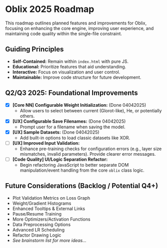 # Oblix 2025 Roadmap

This roadmap outlines planned features and improvements for Oblix, focusing on enhancing the core engine, improving user experience, and maintaining code quality within the single-file constraint.

## Guiding Principles

*   **Self-Contained:** Remain within `index.html` with pure JS.
*   **Educational:** Prioritize features that aid understanding.
*   **Interactive:** Focus on visualization and user control.
*   **Maintainable:** Improve code structure for future development.

## Q2/Q3 2025: Foundational Improvements

*   [x] **[Core NN] Configurable Weight Initialization:** (Done 04042025)
    *   Allow users to select between current (Glorot-like), He, or potentially others.
*   [x] **[UX] Configurable Save Filenames:** (Done 04042025)
    *   Prompt user for a filename when saving the model.
*   [x] **[UX] Sample Datasets:** (Done 04042025)
    *   Add built-in options to load classic datasets like XOR.
*   [ ] **[UX] Improved Input Validation:**
    *   Enhance pre-training checks for configuration errors (e.g., layer size mismatches, invalid parameters). Provide clearer error messages.
*   [ ] **[Code Quality] UI/Logic Separation Refactor:**
    *   Begin refactoring JavaScript to better separate DOM manipulation/event handling from the core `oblix` class logic.

## Future Considerations (Backlog / Potential Q4+)

*   Plot Validation Metrics on Loss Graph
*   Weight/Gradient Histograms
*   Enhanced Tooltips & External Links
*   Pause/Resume Training
*   More Optimizers/Activation Functions
*   Data Preprocessing Options
*   Advanced LR Scheduling
*   Refactor Drawing Logic
*   *See brainstorm list for more ideas...*